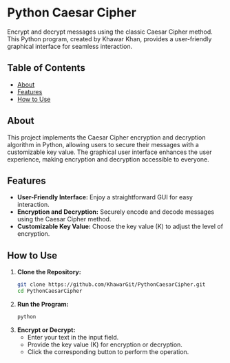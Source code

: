 # Python Caesar Cipher

Encrypt and decrypt messages using the classic Caesar Cipher method. This Python program, created by Khawar Khan, provides a user-friendly graphical interface for seamless interaction.

## Table of Contents

- [About](about)
- [Features](features)
- [How to Use](how-to-use)
  
## About

This project implements the Caesar Cipher encryption and decryption algorithm in Python, allowing users to secure their messages with a customizable key value. The graphical user interface enhances the user experience, making encryption and decryption accessible to everyone.

## Features

- **User-Friendly Interface:** Enjoy a straightforward GUI for easy interaction.
- **Encryption and Decryption:** Securely encode and decode messages using the Caesar Cipher method.
- **Customizable Key Value:** Choose the key value (K) to adjust the level of encryption.

## How to Use

1. **Clone the Repository:**
   ```bash
   git clone https://github.com/KhawarGit/PythonCaesarCipher.git
   cd PythonCaesarCipher
2. **Run the Program:**
   ```bash
   python
3. **Encrypt or Decrypt:**
    * Enter your text in the input field.
    * Provide the key value (K) for encryption or decryption.
    * Click the corresponding button to perform the operation.
